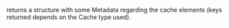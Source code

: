 returns a structure with some Metadata regarding the cache elements (keys returned depends on the Cache type used).